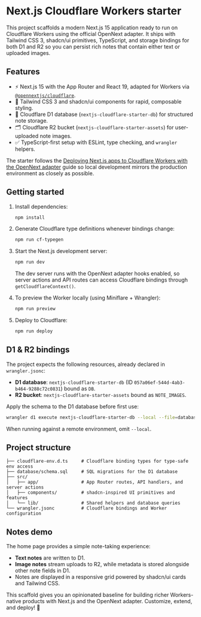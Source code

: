 # Next.js Cloudflare Workers starter

This project scaffolds a modern Next.js 15 application ready to run on Cloudflare Workers using the official OpenNext adapter. It ships with Tailwind CSS 3, shadcn/ui primitives, TypeScript, and storage bindings for both D1 and R2 so you can persist rich notes that contain either text or uploaded images.

## Features

- ⚡️ Next.js 15 with the App Router and React 19, adapted for Workers via [`@opennextjs/cloudflare`](https://opennext.js.org/cloudflare).
- 🎨 Tailwind CSS 3 and shadcn/ui components for rapid, composable styling.
- 💾 Cloudflare D1 database (`nextjs-cloudflare-starter-db`) for structured note storage.
- 🗂️ Cloudflare R2 bucket (`nextjs-cloudflare-starter-assets`) for user-uploaded note images.
- ✅ TypeScript-first setup with ESLint, type checking, and `wrangler` helpers.

The starter follows the [Deploying Next.js apps to Cloudflare Workers with the OpenNext adapter](https://blog.cloudflare.com/deploying-nextjs-apps-to-cloudflare-workers-with-the-opennext-adapter/) guide so local development mirrors the production environment as closely as possible.

## Getting started

1. Install dependencies:

   ```bash
   npm install
   ```

2. Generate Cloudflare type definitions whenever bindings change:

   ```bash
   npm run cf-typegen
   ```

3. Start the Next.js development server:

   ```bash
   npm run dev
   ```

   The dev server runs with the OpenNext adapter hooks enabled, so server actions and API routes can access Cloudflare bindings through `getCloudflareContext()`.

4. To preview the Worker locally (using Miniflare + Wrangler):

   ```bash
   npm run preview
   ```

5. Deploy to Cloudflare:

   ```bash
   npm run deploy
   ```

## D1 & R2 bindings

The project expects the following resources, already declared in `wrangler.jsonc`:

- **D1 database**: `nextjs-cloudflare-starter-db` (ID `057a06ef-544d-4ab3-b464-9288c72c0831`) bound as `DB`.
- **R2 bucket**: `nextjs-cloudflare-starter-assets` bound as `NOTE_IMAGES`.

Apply the schema to the D1 database before first use:

```bash
wrangler d1 execute nextjs-cloudflare-starter-db --local --file=database/schema.sql
```

When running against a remote environment, omit `--local`.

## Project structure

```
├── cloudflare-env.d.ts     # Cloudflare binding types for type-safe env access
├── database/schema.sql     # SQL migrations for the D1 database
├── src/
│   ├── app/                # App Router routes, API handlers, and server actions
│   ├── components/         # shadcn-inspired UI primitives and features
│   └── lib/                # Shared helpers and database queries
└── wrangler.jsonc          # Cloudflare bindings and Worker configuration
```

## Notes demo

The home page provides a simple note-taking experience:

- **Text notes** are written to D1.
- **Image notes** stream uploads to R2, while metadata is stored alongside other note fields in D1.
- Notes are displayed in a responsive grid powered by shadcn/ui cards and Tailwind CSS.

This scaffold gives you an opinionated baseline for building richer Workers-native products with Next.js and the OpenNext adapter. Customize, extend, and deploy! 🚀
